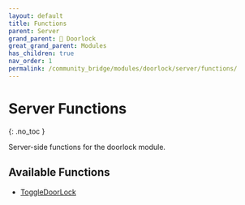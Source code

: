 ```yaml
---
layout: default
title: Functions
parent: Server
grand_parent: 🚪 Doorlock
great_grand_parent: Modules
has_children: true
nav_order: 1
permalink: /community_bridge/modules/doorlock/server/functions/
---
```


# Server Functions
{: .no_toc }

Server-side functions for the doorlock module.

## Available Functions

- [ToggleDoorLock](ToggleDoorLock)
